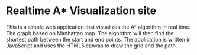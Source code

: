 # Realtime A* Visualization site
This is a simple web application that visualizes the A* algorithm in real time. The graph based on Manhattan map. The algorithm will then find the shortest path between the start and end points. The application is written in JavaScript and uses the HTML5 canvas to draw the grid and the path.